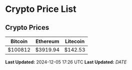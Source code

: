 # Crypto Price List

## Crypto Prices
| Bitcoin | Ethereum | Litecoin |
| ------- | -------- | -------- |
| $100812 | $3919.94 | $142.53 |
**Last Updated:** 2024-12-05 17:26 UTC
**Last Updated:** $DATE$
